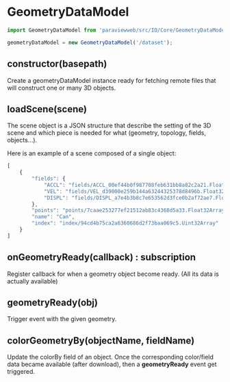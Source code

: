 # GeometryDataModel

```javascript
import GeometryDataModel from 'paraviewweb/src/IO/Core/GeometryDataModel';

geometryDataModel = new GeometryDataModel('/dataset');
```

## constructor(basepath)

Create a geometryDataModel instance ready for fetching remote files that
will construct one or many 3D objects.

## loadScene(scene)

The scene object is a JSON structure that describe the setting of the 3D scene
and which piece is needed for what (geometry, topology, fields, objects...).

Here is an example of a scene composed of a single object:

```js
[
    {
        "fields": {
            "ACCL": "fields/ACCL_00ef44b0f987708feb631bb8a82c2a21.Float32Array", 
            "VEL": "fields/VEL_d39000e259b144a63244325378d8496b.Float32Array", 
            "DISPL": "fields/DISPL_a7e4b3b8c7e653562d3fce0b2af72ae7.Float32Array"
        }, 
        "points": "points/7caae253277ef21512ab83c4368d5a33.Float32Array", 
        "name": "Can", 
        "index": "index/94cd4b75ca2a6360686d2f73baa069c5.Uint32Array"
    }
]
```

## onGeometryReady(callback) : subscription

Register callback for when a geometry object become ready. 
(All its data is actually available)

## geometryReady(obj) 

Trigger event with the given geometry.

## colorGeometryBy(objectName, fieldName)

Update the colorBy field of an object. Once the corresponding
color/field data became available (after download), then a
**geometryReady** event get triggered.


